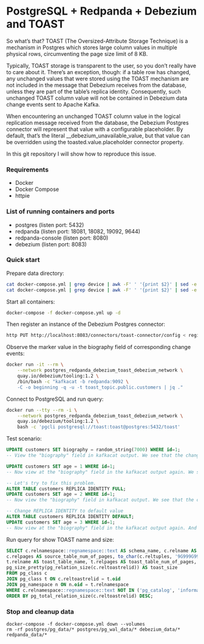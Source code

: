 # PostgreSQL + Redpanda + Debezium and TOAST

So what’s that? TOAST (The Oversized-Attribute Storage Technique) is a mechanism in Postgres which stores large column values in
multiple physical rows, circumventing the page size limit of 8 KB.

Typically, TOAST storage is transparent to the user, so you don’t really have to care about it. There’s an exception, though: if a table row has changed,
any unchanged values that were stored using the TOAST mechanism are not included in the message that Debezium receives from the database, unless they are
part of the table’s replica identity. Consequently, such unchanged TOAST column value will not be contained in Debezium data change events sent to Apache Kafka.

When encountering an unchanged TOAST column value in the logical replication message received from the database, the Debezium Postgres connector will represent
that value with a configurable placeholder. By default, that’s the literal __debezium_unavailable_value, but that value can be overridden using the
toasted.value.placeholder connector property.

In this git repository I will show how to reproduce this issue.

### Requirements

- Docker
- Docker Compose
- httpie

### List of running containers and ports

- postgres (listen port: 5432)
- redpanda (listen port: 18081, 18082, 19092, 9644)
- redpanda-console (listen port: 8080)
- debezium (listen port: 8083)

### Quick start

Prepare data directory:

```bash
cat docker-compose.yml | grep device | awk -F' ' '{print $2}' | sed -e 's/${PWD}\///g' | xargs mkdir -p
cat docker-compose.yml | grep device | awk -F' ' '{print $2}' | sed -e 's/${PWD}\///g' | xargs chmod 777
```

Start all containers:
```bash
docker-compose -f docker-compose.yml up -d
```

Then register an instance of the Debezium Postgres connector:
```bash
http PUT http://localhost:8083/connectors/toast-connector/config < register-postgres-toast.json
```

Observe the marker value in the biography field of corresponding change events:
```bash
docker run -it --rm \
    --network postgres_redpanda_debezium_toast_debezium_network \
    quay.io/debezium/tooling:1.2 \
    /bin/bash -c "kafkacat -b redpanda:9092 \
    -C -o beginning -q -u -t toast_topic.public.customers | jq ."
```

Connect to PostgreSQL and run query:
```bash
docker run --tty --rm -i \
    --network postgres_redpanda_debezium_toast_debezium_network \
    quay.io/debezium/tooling:1.2 \
    bash -c 'pgcli postgresql://toast:toast@postgres:5432/toast'
```

Test scenario:
```sql
UPDATE customers SET biography = random_string(7000) WHERE id=1;
-- View the "biography" field in kafkacat output. We see that the changes are being pushed to Redpanda.

UPDATE customers SET age = 1 WHERE id=1;
-- Now view at the "biography" field in the kafkacat output again. We see that the "biography" field is not present in Redpanda, it contains __debezium_unavailable_value

-- Let's try to fix this problem. 
ALTER TABLE customers REPLICA IDENTITY FULL;
UPDATE customers SET age = 2 WHERE id=1;
-- Now view the "biography" field in kafkacat output. We see that the contents of the "biography" field began to appear in before and after payload

-- Change REPLICA IDENTITY to default value
ALTER TABLE customers REPLICA IDENTITY DEFAULT;
UPDATE customers SET age = 3 WHERE id=1;
-- Now view at the "biography" field in the kafkacat output again. And again we don't see any data in the "biography" field.
```

Run query for show TOAST name and size:
```sql
SELECT c.relnamespace::regnamespace::text AS schema_name, c.relname AS source_table_name,
c.relpages AS source_table_num_of_pages, to_char(c.reltuples, '9G999G999G999') AS source_table_num_of_tup,
t.relname AS toast_table_name, t.relpages AS toast_table_num_of_pages, to_char(t.reltuples, '9G999G999G999') AS toast_table_num_of_tup,
pg_size_pretty(pg_relation_size(c.reltoastrelid)) AS toast_size 
FROM pg_class c 
JOIN pg_class t ON c.reltoastrelid = t.oid 
JOIN pg_namespace n ON n.oid = t.relnamespace 
WHERE c.relnamespace::regnamespace::text NOT IN ('pg_catalog', 'information_schema')
ORDER BY pg_total_relation_size(c.reltoastrelid) DESC;
```


### Stop and cleanup data

```
docker-compose -f docker-compose.yml down --volumes
rm -rf postgres/pg_data/* postgres/pg_wal_data/* debezium_data/* redpanda_data/*
```
